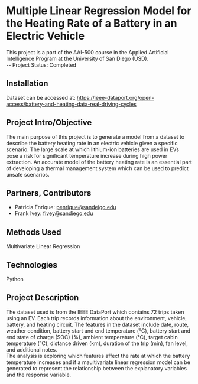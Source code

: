 # Multiple Linear Regression Model for the Heating Rate of a Battery in an Electric Vehicle 
This project is a part of the AAI-500 course in the Applied Artificial Intelligence Program at the University of San Diego (USD).   
-- Project Status: Completed
## Installation  
Dataset can be accessed at: https://ieee-dataport.org/open-access/battery-and-heating-data-real-driving-cycles  
## Project Intro/Objective   
The main purpose of this project is to generate a model from a dataset to describe the battery heating rate in an electric vehicle given a specific scenario. The large scale at which lithium-ion batteries are used in EVs pose a risk for significant temperature increase during high power extraction. An accurate model of the battery heating rate is an essential part of developing a thermal management system which can be used to predict unsafe scenarios.      
## Partners, Contributors  
- Patricia Enrique: penrique@sandeigo.edu 
- Frank Ivey: fivey@sandiego.edu
## Methods Used  
Multivariate Linear Regression   
## Technologies  
Python  
## Project Description  
The dataset used is from the IEEE DataPort which contains 72 trips taken using an EV. Each trip records information about the environment, vehicle, battery, and heating circuit. The features in the dataset include date, route, weather condition, battery start and end temperature (°C), battery start and end state of charge (SOC) (%), ambient temperature (°C), target cabin temperature (°C), distance driven (km), duration of the trip (min), fan level, and additional notes.  
The analysis is exploring which features affect the rate at which the battery temperature increases and if a maultivariate linear regression model can be generated to represent the relationship between the explanatory variables and the response variable. 
